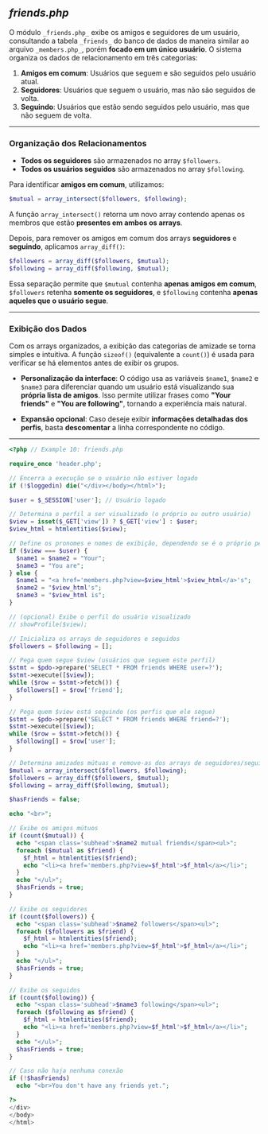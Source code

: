 ## _friends.php_

O módulo `_friends.php_` exibe os amigos e seguidores de um usuário, consultando a tabela `_friends_` do banco de dados de maneira similar ao arquivo `_members.php_`, porém **focado em um único usuário**. O sistema organiza os dados de relacionamento em três categorias:

1. **Amigos em comum**: Usuários que seguem e são seguidos pelo usuário atual.
2. **Seguidores**: Usuários que seguem o usuário, mas não são seguidos de volta.
3. **Seguindo**: Usuários que estão sendo seguidos pelo usuário, mas que não seguem de volta.

---

### Organização dos Relacionamentos

- **Todos os seguidores** são armazenados no array `$followers`.
- **Todos os usuários seguidos** são armazenados no array `$following`.

Para identificar **amigos em comum**, utilizamos:

```php
$mutual = array_intersect($followers, $following);
```

A função `array_intersect()` retorna um novo array contendo apenas os membros que estão **presentes em ambos os arrays**.

Depois, para remover os amigos em comum dos arrays **seguidores** e **seguindo**, aplicamos `array_diff()`:

```php
$followers = array_diff($followers, $mutual);
$following = array_diff($following, $mutual);
```

Essa separação permite que `$mutual` contenha **apenas amigos em comum**, `$followers` retenha **somente os seguidores**, e `$following` contenha **apenas aqueles que o usuário segue**.

---

### Exibição dos Dados

Com os arrays organizados, a exibição das categorias de amizade se torna simples e intuitiva. A função `sizeof()` (equivalente a `count()`) é usada para verificar se há elementos antes de exibir os grupos.

- **Personalização da interface**: O código usa as variáveis `$name1`, `$name2` e `$name3` para diferenciar quando um usuário está visualizando sua **própria lista de amigos**. Isso permite utilizar frases como **"Your friends"** e **"You are following"**, tornando a experiência mais natural.

- **Expansão opcional**: Caso deseje exibir **informações detalhadas dos perfis**, basta **descomentar** a linha correspondente no código.

---

```php
<?php // Example 10: friends.php

require_once 'header.php';

// Encerra a execução se o usuário não estiver logado
if (!$loggedin) die("</div></body></html>");

$user = $_SESSION['user']; // Usuário logado

// Determina o perfil a ser visualizado (o próprio ou outro usuário)
$view = isset($_GET['view']) ? $_GET['view'] : $user;
$view_html = htmlentities($view);

// Define os pronomes e nomes de exibição, dependendo se é o próprio perfil
if ($view === $user) {
  $name1 = $name2 = "Your";
  $name3 = "You are";
} else {
  $name1 = "<a href='members.php?view=$view_html'>$view_html</a>'s";
  $name2 = "$view_html's";
  $name3 = "$view_html is";
}

// (opcional) Exibe o perfil do usuário visualizado
// showProfile($view);

// Inicializa os arrays de seguidores e seguidos
$followers = $following = [];

// Pega quem segue $view (usuários que seguem este perfil)
$stmt = $pdo->prepare('SELECT * FROM friends WHERE user=?');
$stmt->execute([$view]);
while ($row = $stmt->fetch()) {
  $followers[] = $row['friend'];
}

// Pega quem $view está seguindo (os perfis que ele segue)
$stmt = $pdo->prepare('SELECT * FROM friends WHERE friend=?');
$stmt->execute([$view]);
while ($row = $stmt->fetch()) {
  $following[] = $row['user'];
}

// Determina amizades mútuas e remove-as dos arrays de seguidores/seguidos
$mutual = array_intersect($followers, $following);
$followers = array_diff($followers, $mutual);
$following = array_diff($following, $mutual);

$hasFriends = false;

echo "<br>";

// Exibe os amigos mútuos
if (count($mutual)) {
  echo "<span class='subhead'>$name2 mutual friends</span><ul>";
  foreach ($mutual as $friend) {
    $f_html = htmlentities($friend);
    echo "<li><a href='members.php?view=$f_html'>$f_html</a></li>";
  }
  echo "</ul>";
  $hasFriends = true;
}

// Exibe os seguidores
if (count($followers)) {
  echo "<span class='subhead'>$name2 followers</span><ul>";
  foreach ($followers as $friend) {
    $f_html = htmlentities($friend);
    echo "<li><a href='members.php?view=$f_html'>$f_html</a></li>";
  }
  echo "</ul>";
  $hasFriends = true;
}

// Exibe os seguidos
if (count($following)) {
  echo "<span class='subhead'>$name3 following</span><ul>";
  foreach ($following as $friend) {
    $f_html = htmlentities($friend);
    echo "<li><a href='members.php?view=$f_html'>$f_html</a></li>";
  }
  echo "</ul>";
  $hasFriends = true;
}

// Caso não haja nenhuma conexão
if (!$hasFriends)
  echo "<br>You don't have any friends yet.";

?>
</div>
</body>
</html>
```
